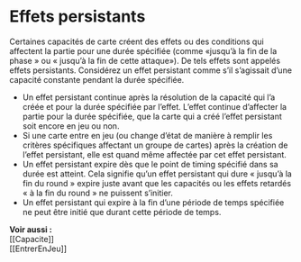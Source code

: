 # Effets persistants
Certaines capacités de carte créent des effets ou des conditions qui affectent la partie pour une durée spécifiée (comme «jusqu’à la fin de la phase » ou « jusqu’à la fin de cette attaque»). De tels effets sont appelés effets persistants. Considérez un effet persistant comme s’il s’agissait d’une capacité constante pendant la durée spécifiée.
- Un effet persistant continue après la résolution de la capacité qui l’a créée et pour la durée spécifiée par l’effet. L’effet continue d’affecter la partie pour la durée spécifiée, que la carte qui a créé l’effet persistant soit encore en jeu ou non.
- Si une carte entre en jeu (ou change d’état de manière à remplir les critères spécifiques affectant un groupe de cartes) après la création de l’effet persistant, elle est quand même affectée par cet effet persistant.
- Un effet persistant expire dès que le point de timing spécifié dans sa durée est atteint. Cela signifie qu’un effet persistant qui dure « jusqu’à la fin du round » expire juste avant que les capacités ou les effets retardés « à la fin du round » ne puissent s’initier.
- Un effet persistant qui expire à la fin d’une période de temps spécifiée ne peut être initié que durant cette période de temps.

**Voir aussi :**  
[[Capacite]]  
[[EntrerEnJeu]]